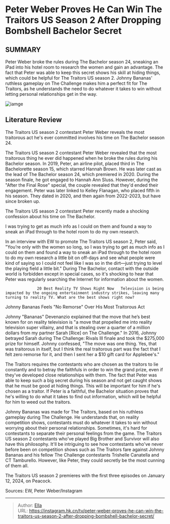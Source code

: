 # Peter Weber Proves He Can Win The Traitors US Season 2 After Dropping Bombshell Bachelor Secret


## SUMMARY 



  Peter Weber broke the rules during The Bachelor season 24, sneaking an iPad into his hotel room to research the women and gain an advantage.   The fact that Peter was able to keep this secret shows his skill at hiding things, which could be helpful for The Traitors US season 2.   Johnny Bananas&#39; ruthless gameplay on The Challenge makes him a perfect fit for The Traitors, as he understands the need to do whatever it takes to win without letting personal relationships get in the way.  

![iamge](https://static1.srcdn.com/wordpress/wp-content/uploads/2024/01/peter-weber-the-traitors.jpg)

## Literature Review
The Traitors US season 2 contestant Peter Weber reveals the most traitorous act he&#39;s ever committed involves his time on The Bachelor season 24.




The Traitors US season 2 contestant Peter Weber revealed that the most traitorous thing he ever did happened when he broke the rules during his Bachelor season. In 2019, Peter, an airline pilot, placed third in The Bachelorette season 15, which starred Hannah Brown. He was later cast as the lead of The Bachelor season 24, which premiered in 2020. During the season finale, he got engaged to Hannah Ann Sluss. However, during the &#34;After the Final Rose&#34; special, the couple revealed that they&#39;d ended their engagement. Peter was later linked to Kelley Flanagan, who placed fifth in his season. They dated in 2020, and then again from 2022-2023, but have since broken up.




The Traitors US season 2 contestant Peter recently made a shocking confession about his time on The Bachelor.



I was trying to get as much info as I could on them and found a way to sneak an iPad through to the hotel room to do my own research.




In an interview with EW to promote The Traitors US season 2, Peter said, &#34;You’re only with the women so long, so I was trying to get as much info as I could on them and found a way to sneak an iPad through to the hotel room to do my own research a little bit on off-days and see what people were kind of saying so I could not feel like I was so in the dirt—just trying to level the playing field a little bit.&#34; During The Bachelor, contact with the outside world is forbidden except in special cases, so it&#39;s shocking to hear that Peter was regularly searching the Internet for information about the women.

                  20 Best Reality TV Shows Right Now   Television is being impacted by the ongoing entertainment industry strikes, leaving many turning to reality TV. What are the best shows right now?    





 Johnny Bananas Feels &#34;No Remorse&#34; Over His Most Traitorous Act 
          

Johnny &#34;Bananas&#34; Devenanzio explained that the move that he’s best known for on reality television is &#34;a move that propelled me into reality television super villainy, and that is stealing over a quarter of a million dollars from my partner Sarah [Rice] on The Challenge.&#34; In 2016, Johnny betrayed Sarah during The Challenge: Rivals III finale and took the $275,000 prize for himself. Johnny confessed, &#34;The move was one thing. Yes, that was traitorous in itself, but I think the real traitorous part was the fact that I felt zero remorse for it, and then I sent her a $10 gift card for Applebee&#39;s.&#34;


 




The Traitors requires the contestants who are chosen as the traitors to lie constantly and to betray the faithfuls in order to win the grand prize, even if they&#39;ve developed close relationships with them. The fact that Peter was able to keep such a big secret during his season and not get caught shows that he must be good at hiding things. This will be important for him if he&#39;s chosen as a traitor. If Peter is a faithful, the Bachelor situation proves that he&#39;s willing to do what it takes to find out information, which will be helpful for him to weed out the traitors.

Johnny Bananas was made for The Traitors, based on his ruthless gameplay during The Challenge. He understands that, on reality competition shows, contestants must do whatever it takes to win without worrying about their personal relationships. Sometimes, it&#39;s hard for contestants to separate their personal feelings from the game. The Traitors US season 2 contestants who&#39;ve played Big Brother and Survivor will also have this philosophy. It&#39;ll be intriguing to see how contestants who&#39;ve never before been on competition shows such as The Traitors fare against Johnny Bananas and his fellow The Challenge contestants Trishelle Canatella and CT Tamburello. However, like Peter, they could secretly be the most cunning of them all.




The Traitors US season 2 premieres with the first three episodes on January 12, 2024, on Peacock.

Sources: EW, Peter Weber/Instagram



---

> Author: [Ella](https://instagram.hk.cn/)  
> URL: https://instagram.hk.cn/tv/peter-weber-proves-he-can-win-the-traitors-us-season-2-after-dropping-bombshell-bachelor-secret/  

